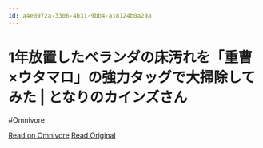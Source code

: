 ```yaml
---
id: a4e0972a-3306-4b31-9bb4-a18124b0a29a
---
```


# 1年放置したベランダの床汚れを「重曹×ウタマロ」の強力タッグで大掃除してみた | となりのカインズさん
#Omnivore

[Read on Omnivore](https://omnivore.app/me/https-magazine-cainz-com-article-52086-190dea7110d)
[Read Original](https://magazine.cainz.com/article/52086)

